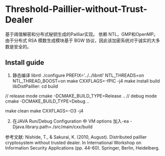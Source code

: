 # Threshold-Paillier-without-Trust-Dealer
基于阈值解密和分布式秘钥生成的Pailliar实现。
依赖 NTL，GMP和OpenMP。
由于分布式 RSA 模数生成模块基于 BGW 协议，因此该加密系统对于诚实的大多数是安全的。

## Install guide

1. 静态编译 libntl 
./configure PREFIX='../../libntl' NTL_THREADS=on NTL_THREAD_BOOST=on 
make CXXFLAGS=-fPIC -j4
make install
build libDistPaillier:
cd build

// release mode
cmake -DCMAKE_BUILD_TYPE=Release ..
// debug mode
cmake -DCMAKE_BUILD_TYPE=Debug   ..

make clean
make CXXFLAGS=-O3 -j4

2. 在JAVA Run/Debug Configuration 中
VM options 加入-ea -Djava.library.path=./src/main/cxx/build


参考文献: Nishide, T., & Sakurai, K. (2010, August). Distributed paillier cryptosystem without trusted dealer. In International Workshop on Information Security Applications (pp. 44-60). Springer, Berlin, Heidelberg.


